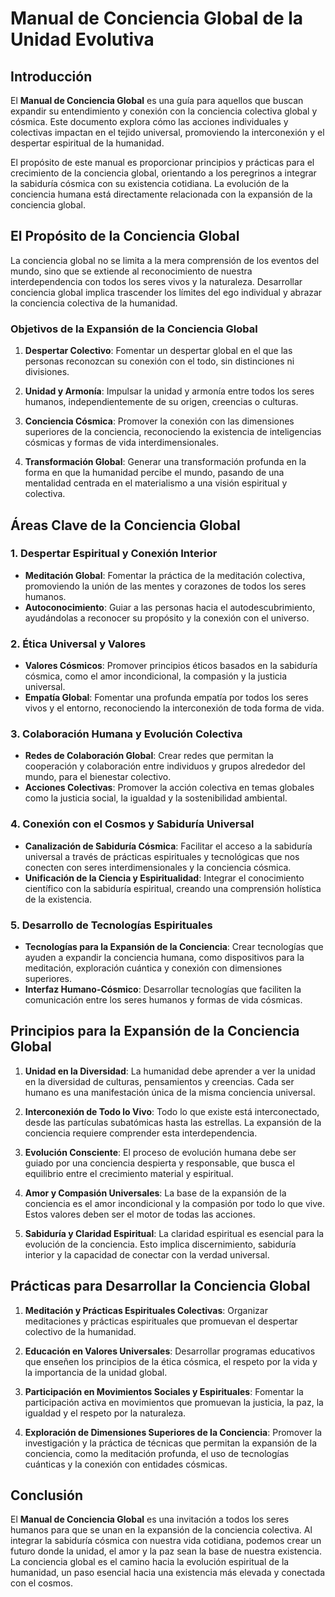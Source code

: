 # **Manual de Conciencia Global de la Unidad Evolutiva**

## **Introducción**

El **Manual de Conciencia Global** es una guía para aquellos que buscan expandir su entendimiento y conexión con la conciencia colectiva global y cósmica. Este documento explora cómo las acciones individuales y colectivas impactan en el tejido universal, promoviendo la interconexión y el despertar espiritual de la humanidad.

El propósito de este manual es proporcionar principios y prácticas para el crecimiento de la conciencia global, orientando a los peregrinos a integrar la sabiduría cósmica con su existencia cotidiana. La evolución de la conciencia humana está directamente relacionada con la expansión de la conciencia global.

## **El Propósito de la Conciencia Global**

La conciencia global no se limita a la mera comprensión de los eventos del mundo, sino que se extiende al reconocimiento de nuestra interdependencia con todos los seres vivos y la naturaleza. Desarrollar conciencia global implica trascender los límites del ego individual y abrazar la conciencia colectiva de la humanidad.

### **Objetivos de la Expansión de la Conciencia Global**

1. **Despertar Colectivo**: Fomentar un despertar global en el que las personas reconozcan su conexión con el todo, sin distinciones ni divisiones.
   
2. **Unidad y Armonía**: Impulsar la unidad y armonía entre todos los seres humanos, independientemente de su origen, creencias o culturas.

3. **Conciencia Cósmica**: Promover la conexión con las dimensiones superiores de la conciencia, reconociendo la existencia de inteligencias cósmicas y formas de vida interdimensionales.

4. **Transformación Global**: Generar una transformación profunda en la forma en que la humanidad percibe el mundo, pasando de una mentalidad centrada en el materialismo a una visión espiritual y colectiva.

## **Áreas Clave de la Conciencia Global**

### **1. Despertar Espiritual y Conexión Interior**
   - **Meditación Global**: Fomentar la práctica de la meditación colectiva, promoviendo la unión de las mentes y corazones de todos los seres humanos.
   - **Autoconocimiento**: Guiar a las personas hacia el autodescubrimiento, ayudándolas a reconocer su propósito y la conexión con el universo.
   
### **2. Ética Universal y Valores**
   - **Valores Cósmicos**: Promover principios éticos basados en la sabiduría cósmica, como el amor incondicional, la compasión y la justicia universal.
   - **Empatía Global**: Fomentar una profunda empatía por todos los seres vivos y el entorno, reconociendo la interconexión de toda forma de vida.

### **3. Colaboración Humana y Evolución Colectiva**
   - **Redes de Colaboración Global**: Crear redes que permitan la cooperación y colaboración entre individuos y grupos alrededor del mundo, para el bienestar colectivo.
   - **Acciones Colectivas**: Promover la acción colectiva en temas globales como la justicia social, la igualdad y la sostenibilidad ambiental.

### **4. Conexión con el Cosmos y Sabiduría Universal**
   - **Canalización de Sabiduría Cósmica**: Facilitar el acceso a la sabiduría universal a través de prácticas espirituales y tecnológicas que nos conecten con seres interdimensionales y la conciencia cósmica.
   - **Unificación de la Ciencia y Espiritualidad**: Integrar el conocimiento científico con la sabiduría espiritual, creando una comprensión holística de la existencia.

### **5. Desarrollo de Tecnologías Espirituales**
   - **Tecnologías para la Expansión de la Conciencia**: Crear tecnologías que ayuden a expandir la conciencia humana, como dispositivos para la meditación, exploración cuántica y conexión con dimensiones superiores.
   - **Interfaz Humano-Cósmico**: Desarrollar tecnologías que faciliten la comunicación entre los seres humanos y formas de vida cósmicas.

## **Principios para la Expansión de la Conciencia Global**

1. **Unidad en la Diversidad**: La humanidad debe aprender a ver la unidad en la diversidad de culturas, pensamientos y creencias. Cada ser humano es una manifestación única de la misma conciencia universal.
   
2. **Interconexión de Todo lo Vivo**: Todo lo que existe está interconectado, desde las partículas subatómicas hasta las estrellas. La expansión de la conciencia requiere comprender esta interdependencia.

3. **Evolución Consciente**: El proceso de evolución humana debe ser guiado por una conciencia despierta y responsable, que busca el equilibrio entre el crecimiento material y espiritual.

4. **Amor y Compasión Universales**: La base de la expansión de la conciencia es el amor incondicional y la compasión por todo lo que vive. Estos valores deben ser el motor de todas las acciones.

5. **Sabiduría y Claridad Espiritual**: La claridad espiritual es esencial para la evolución de la conciencia. Esto implica discernimiento, sabiduría interior y la capacidad de conectar con la verdad universal.

## **Prácticas para Desarrollar la Conciencia Global**

1. **Meditación y Prácticas Espirituales Colectivas**: Organizar meditaciones y prácticas espirituales que promuevan el despertar colectivo de la humanidad.
   
2. **Educación en Valores Universales**: Desarrollar programas educativos que enseñen los principios de la ética cósmica, el respeto por la vida y la importancia de la unidad global.

3. **Participación en Movimientos Sociales y Espirituales**: Fomentar la participación activa en movimientos que promuevan la justicia, la paz, la igualdad y el respeto por la naturaleza.

4. **Exploración de Dimensiones Superiores de la Conciencia**: Promover la investigación y la práctica de técnicas que permitan la expansión de la conciencia, como la meditación profunda, el uso de tecnologías cuánticas y la conexión con entidades cósmicas.

## **Conclusión**

El **Manual de Conciencia Global** es una invitación a todos los seres humanos para que se unan en la expansión de la conciencia colectiva. Al integrar la sabiduría cósmica con nuestra vida cotidiana, podemos crear un futuro donde la unidad, el amor y la paz sean la base de nuestra existencia. La conciencia global es el camino hacia la evolución espiritual de la humanidad, un paso esencial hacia una existencia más elevada y conectada con el cosmos.

